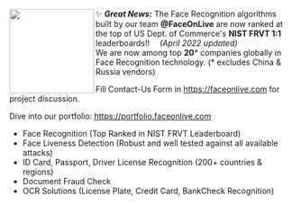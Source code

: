 ✨ _**Great News:**_ <img align="left" src="https://user-images.githubusercontent.com/91896009/172077537-7765f627-6de4-4301-af05-5cf1db39d71f.png" width=150px/>The Face Recognition algorithms built by our team **@FaceOnLive** are now ranked at the top of US Dept. of Commerce's **NIST FRVT 1:1** leaderboards!! &emsp;_(April 2022 updated)_<br/>
We are now among top **20*** companies globally in Face Recognition technology. (* excludes China & Russia vendors)

Fill Contact-Us Form in https://faceonlive.com for project discussion.

Dive into our portfolio: https://portfolio.faceonlive.com

- Face Recognition (Top Ranked in NIST FRVT Leaderboard)
- Face Liveness Detection (Robust and well tested against all available attacks)
- ID Card, Passport, Driver License Recognition (200+ countries & regions)
- Document Fraud Check
- OCR Solutions (License Plate, Credit Card, BankCheck Recognition)
